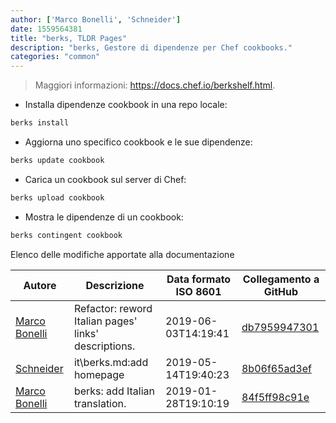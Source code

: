 ```yaml
---
author: ['Marco Bonelli', 'Schneider']
date: 1559564381
title: "berks, TLDR Pages"
description: "berks, Gestore di dipendenze per Chef cookbooks."
categories: "common"
---
```

> Maggiori informazioni: <https://docs.chef.io/berkshelf.html>.

- Installa dipendenze cookbook in una repo locale:

```bash
berks install
```

- Aggiorna uno specifico cookbook e le sue dipendenze:

```bash
berks update cookbook
```

- Carica un cookbook sul server di Chef:

```bash
berks upload cookbook
```

- Mostra le dipendenze di un cookbook:

```bash
berks contingent cookbook
```
Elenco delle modifiche apportate alla documentazione


Autore | Descrizione | Data formato ISO 8601 | Collegamento a GitHub
------|-----|-----|-----
[Marco Bonelli](mailto:marco@mebeim.net) | Refactor: reword Italian pages' links' descriptions. | 2019-06-03T14:19:41 | [db7959947301](https://github.com/tldr-pages/tldr/commit/db795994730108131d36e7a50b67378e79e27c10)
[Schneider](mailto:lucas.schneider@sap.com) | it\berks.md:add homepage | 2019-05-14T19:40:23 | [8b06f65ad3ef](https://github.com/tldr-pages/tldr/commit/8b06f65ad3ef2108d879510de015a4fecf9be194)
[Marco Bonelli](mailto:mb5.marcob@gmail.com) | berks: add Italian translation. | 2019-01-28T19:10:19 | [84f5ff98c91e](https://github.com/tldr-pages/tldr/commit/84f5ff98c91e9d3ca97269b9894245330658a067)

